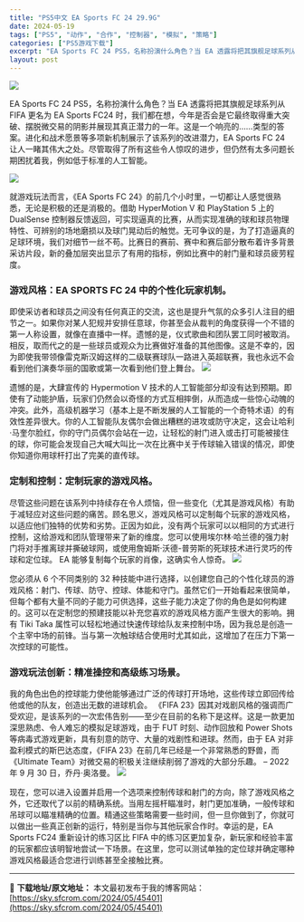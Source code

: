 ```yaml
---
title: "PS5中文 EA Sports FC 24 29.9G"
date: 2024-05-19
tags: ["PS5", "动作", "合作", "控制器", "模拟", "策略"]
categories: ["PS5游戏下载"]
excerpt: "EA Sports FC 24 PS5，名称扮演什么角色？当 EA 透露将把其旗舰足球系列从 FIFA 更名为 EA Sports FC24 时，我们都在想，今年是否会是它最终取得重大突破、摆脱微交易的阴影并展现其真正潜力的一年。这是一个响亮的……类型的答案。进化和战术愿景等多项新机制展示了该系列的&hellip;"
layout: post
---
```


<img class="aligncenter" src="https://sky.sfcrom.com/wp-content/uploads/2024/05/e43b2-EA-Sports-FC-24-PS5-Free-Download-Romslab-5.png" />

EA Sports FC 24 PS5，名称扮演什么角色？当 EA 透露将把其旗舰足球系列从 FIFA 更名为 EA Sports FC24 时，我们都在想，今年是否会是它最终取得重大突破、摆脱微交易的阴影并展现其真正潜力的一年。这是一个响亮的……类型的答案。进化和战术愿景等多项新机制展示了该系列的改进潜力，EA Sports FC 24 让人一睹其伟大之处。尽管取得了所有这些令人惊叹的进步，但仍然有太多问题长期困扰着我，例如低于标准的人工智能。

<img src="https://sky.sfcrom.com/wp-content/uploads/2024/05/20240519152651-318dc.jpeg" />

<span>就游戏玩法而言，《EA Sports FC 24》的前几个小时里，一切都让人感觉很熟悉，无论是积极的还是消极的。借助 HyperMotion V 和 PlayStation 5 上的 DualSense 控制器反馈返回，可实现逼真的比赛，从而实现准确的球和球员物理特性、可辨别的场地磨损以及球门晃动后的触觉。无可争议的是，为了打造逼真的足球环境，我们对细节一丝不苟。比赛日的赛前、赛中和赛后部分散布着许多背景采访片段，新的叠加层突出显示了有用的指标，例如比赛中的射门量和球员疲劳程度。</span>
<h3><span>游戏风格：EA SPORTS FC 24 中的个性化玩家机制。</span></h3>
<span>即使采访者和球员之间没有任何真正的交流，这也是提升气氛的众多引人注目的细节之一。如果你对某人犯规并安排任意球，你甚至会从裁判的角度获得一个不错的第一人称设置，就像在直播中一样。遗憾的是，仪式歌曲和团队罢工同时被取消。相反，取而代之的是一些球员或观众为比赛做好准备的其他图像。这是不幸的，因为即使我带领像雷克斯汉姆这样的二级联赛球队一路进入英超联赛，我也永远不会看到他们演奏华丽的国歌或第一次看到他们登上舞台。</span>

<img src="https://sky.sfcrom.com/wp-content/uploads/2024/05/20240519152654-8bbdc.jpeg" />

<span>遗憾的是，大肆宣传的 Hypermotion V 技术的人工智能部分却没有达到预期。即使有了动能护盾，玩家们仍然会以奇怪的方式互相摔倒，从而造成一些惊心动魄的冲突。此外，高级机器学习（基本上是不断发展的人工智能的一个奇特术语）的有效性差异很大。你的人工智能队友偶尔会做出糟糕的进攻或防守决定，这会让哈利·马奎尔脸红，你的守门员偶尔会站在一边，让轻松的射门进入或击打可能被接住的球，你可能会发现自己大喊大叫比一次在比赛中关于传球输入错误的情况，即使你知道你用球杆打出了完美的直传球。</span>
<h3><span>定制和控制：定制玩家的游戏风格。</span></h3>
<span>尽管这些问题在该系列中持续存在令人烦恼，但一些变化（尤其是游戏风格）有助于减轻应对这些问题的痛苦。顾名思义，游戏风格可以定制每个玩家的游戏风格，以适应他们独特的优势和劣势。正因为如此，没有两个玩家可以以相同的方式进行控制，这给游戏和团队管理带来了新的维度。您可以使用埃尔林·哈兰德的强力射门将对手推离球并撕破球网，或使用詹姆斯·沃德-普劳斯的死球技术进行灵巧的传球和定位球。 EA 能够复制每个玩家的肖像，这确实令人惊奇。</span>

<img src="https://sky.sfcrom.com/wp-content/uploads/2024/05/20240519152656-45626.jpeg" />

<span>您必须从 6 个不同类别的 32 种技能中进行选择，以创建您自己的个性化球员的游戏风格：射门、传球、防守、控球、体能和守门。虽然它们一开始看起来很简单，但每个都有大量不同的子能力可供选择，这些子能力决定了你的角色是如何构建的。这可以在定制您的预建技能以补充您喜欢的游戏风格方面产生很大的影响。拥有 Tiki Taka 属性可以轻松地通过快速传球给队友来控制中场，因为我总是创造一个主宰中场的前锋。当与第一次触球结合使用时尤其如此，这增加了在压力下第一次控球的可能性。</span>
<h3><span>游戏玩法创新：精准操控和高级练习场景。</span></h3>
<span>我的角色出色的控球能力使他能够通过广泛的传球打开场地，这些传球立即回传给他或他的队友，创造出无数的进球机会。 《FIFA 23》因其对戏剧风格的强调而广受欢迎，是该系列的一次宏伟告别——至少在目前的名称下是这样。这是一款更加深思熟虑、令人难忘的模拟足球游戏，由于 FUT 时刻、动作回放和 Power Shots 等病毒式游戏更新，具有刻意的防守、大量的戏剧性和进球。然而，由于 EA 对非盈利模式的斯巴达态度，《FIFA 23》在前几年已经是一个非常熟悉的野兽，而《Ultimate Team》对微交易的积极关注继续削弱了游戏的大部分乐趣。 – 2022 年 9 月 30 日，乔丹·奥洛曼。</span>

<img src="https://sky.sfcrom.com/wp-content/uploads/2024/05/20240519152657-f1da3.jpeg" />

现在，您可以进入设置并启用一个选项来控制传球和射门的方向，除了游戏风格之外，它还取代了以前的精确系统。当用左摇杆瞄准时，射门更加准确，一般传球和吊球可以瞄准精确的位置。精通这些策略需要一些时间，但一旦你做到了，你就可以做出一些真正创新的运行，特别是当你与其他玩家合作时。幸运的是，EA Sports FC24 重新设计的练习区比 FIFA 中的练习区更加复杂，新玩家和经验丰富的玩家都应该明智地尝试一下场景。在这里，您可以测试单独的定位球并确定哪种游戏风格最适合您进行训练甚至全接触比赛。

---
📖 **下载地址/原文地址：** 本文最初发布于我的博客网站：[https://sky.sfcrom.com/2024/05/45401](https://sky.sfcrom.com/2024/05/45401)

